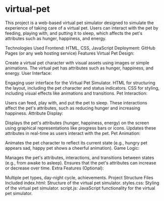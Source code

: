 # virtual-pet
This project is a web-based virtual pet simulator designed to simulate the experience of taking care of a virtual pet. Users can interact with the pet by feeding, playing with, and putting it to sleep, which affects the pet's attributes such as hunger, happiness, and energy.

Technologies Used
Frontend: HTML, CSS, JavaScript
Deployment: GitHub Pages (or any web hosting service)
Features
Virtual Pet Design:

Create a virtual pet character with visual assets using images or simple animations.
The virtual pet has attributes such as hunger, happiness, and energy.
User Interface:

Engaging user interface for the Virtual Pet Simulator.
HTML for structuring the layout, including the pet character and status indicators.
CSS for styling, including visual effects like animations and transitions.
Pet Interaction:

Users can feed, play with, and put the pet to sleep.
These interactions affect the pet's attributes, such as reducing hunger and increasing happiness.
Attribute Display:

Displays the pet's attributes (hunger, happiness, energy) on the screen using graphical representations like progress bars or icons.
Updates these attributes in real-time as users interact with the pet.
Pet Animation:

Animates the pet character to reflect its current state (e.g., hungry pet appears sad, happy pet shows a cheerful animation).
Game Logic:

Manages the pet's attributes, interactions, and transitions between states (e.g., from awake to asleep).
Ensures that the pet's attributes can increase or decrease over time.
Extra Features (Optional):

Multiple pet types, day-night cycle, achievements.
Project Structure
Files Included
index.html: Structure of the virtual pet simulator.
styles.css: Styling of the virtual pet simulator.
script.js: JavaScript functionality for the virtual pet simulator.
